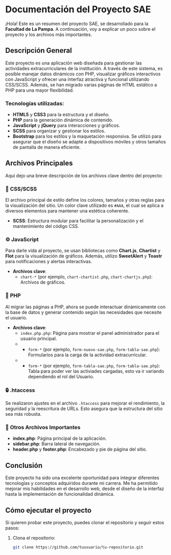 # Documentación del Proyecto SAE

¡Hola! Este es un resumen del proyecto SAE, se desarrollado para la **Facultad de La Pampa**. A continuación, voy a explicar  un poco sobre el proyecto y los archivos más importantes.

## Descripción General

Este proyecto es una aplicación web diseñada para gestionar las actividades extracurriculares de la institución. A través de este sistema, es posible manejar datos dinámicos con PHP, visualizar gráficos interactivos con JavaScript y 
ofrecer una interfaz atractiva y funcional utilizando CSS/SCSS. Además, se han migrado varias páginas de HTML estático a PHP para una mayor flexibilidad.

### Tecnologías utilizadas:

- **HTML5** y **CSS3** para la estructura y el diseño.
- **PHP** para la generación dinámica de contenido.
- **JavaScript** y **jQuery** para interacciones y gráficos.
- **SCSS** para organizar y gestionar los estilos.
- **Bootstrap** para los estilos y la maquetación responsiva. Se utilizó para asegurar que el diseño se adapte a dispositivos móviles y otros tamaños de pantalla de manera eficiente.

## Archivos Principales

Aquí dejo una breve descripción de los archivos clave dentro del proyecto:

### 📝 **CSS/SCSS**

El archivo principal de estilo define los colores, tamaños y otras reglas para la visualización del sitio. Un color clave utilizado es `#AAA`, el cual se aplica a diversos elementos para mantener una estética coherente.

- **SCSS**: Estructura modular para facilitar la personalización y el mantenimiento del código CSS.

### ⚙️ **JavaScript**

Para darle vida al proyecto, se usan bibliotecas como **Chart.js**, **Chartist** y **Flot** para la visualización de gráficos. Además, utilizo **SweetAlert** y **Toastr** para notificaciones y alertas interactivas.

- **Archivos clave**: 
  - `chart-*` (por ejemplo, `chart-chartist.php`, `chart-chartjs.php`): Archivos de gráficos.

### 🔧 **PHP**

Al migrar las páginas a PHP, ahora se puede interactuar dinámicamente con la base de datos y generar contenido según las necesidades que necesite el usuario.

- **Archivos clave**:
  - `index.php.php`: Página para mostrar el panel administrador para el usuario principal.
  - - `form-*` (por ejemplo, `form-nuevo-sae.php`, `form-tabla-sae.php`): Formularios para la carga de la actividad extracurricular.
  - - `form-*` (por ejemplo, `form-tabla-sae.php`, `form-tabla-sae.php`): Tabla para poder ver las activiades cargadas, esto va ir variando dependiendo el rol del Usuario.

### 🔒 **.htaccess**

Se realizaron ajustes en el archivo `.htaccess` para mejorar el rendimiento, la seguridad y la reescritura de URLs. Esto asegura que la estructura del sitio sea más robusta.

### 📂 **Otros Archivos Importantes**

- **index.php**: Página principal de la aplicación.
- **sidebar.php**: Barra lateral de navegación.
- **header.php** y **footer.php**: Encabezado y pie de página del sitio.


## Conclusión

Este proyecto ha sido una excelente oportunidad para integrar diferentes tecnologías y conceptos adquiridos durante mi carrera. Me ha permitido mejorar mis habilidades en el desarrollo web, desde el diseño de la interfaz hasta la implementación de funcionalidad dinámica.

## Cómo ejecutar el proyecto

Si quieren probar este proyecto, puedes clonar el repositorio y seguir estos pasos:

1. Clona el repositorio:
   ```bash
   git clone https://github.com/tuusuario/tu-repositorio.git
